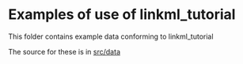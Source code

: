 # Examples of use of linkml_tutorial

This folder contains example data conforming to linkml_tutorial

The source for these is in [src/data](../src/data/examples)